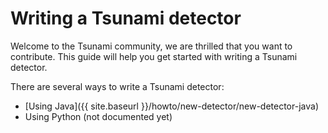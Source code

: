 # Writing a Tsunami detector

Welcome to the Tsunami community, we are thrilled that you want to contribute.
This guide will help you get started with writing a Tsunami detector.

There are several ways to write a Tsunami detector:

* [Using Java]({{ site.baseurl }}/howto/new-detector/new-detector-java)
* Using Python (not documented yet)
